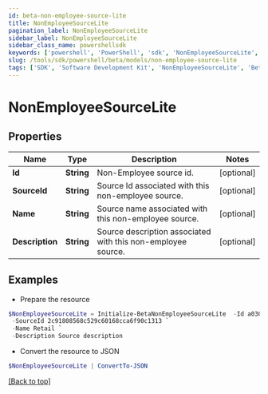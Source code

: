```yaml
---
id: beta-non-employee-source-lite
title: NonEmployeeSourceLite
pagination_label: NonEmployeeSourceLite
sidebar_label: NonEmployeeSourceLite
sidebar_class_name: powershellsdk
keywords: ['powershell', 'PowerShell', 'sdk', 'NonEmployeeSourceLite', 'BetaNonEmployeeSourceLite'] 
slug: /tools/sdk/powershell/beta/models/non-employee-source-lite
tags: ['SDK', 'Software Development Kit', 'NonEmployeeSourceLite', 'BetaNonEmployeeSourceLite']
---
```



# NonEmployeeSourceLite

## Properties

Name | Type | Description | Notes
------------ | ------------- | ------------- | -------------
**Id** | **String** | Non-Employee source id. | [optional] 
**SourceId** | **String** | Source Id associated with this non-employee source. | [optional] 
**Name** | **String** | Source name associated with this non-employee source. | [optional] 
**Description** | **String** | Source description associated with this non-employee source. | [optional] 

## Examples

- Prepare the resource
```powershell
$NonEmployeeSourceLite = Initialize-BetaNonEmployeeSourceLite  -Id a0303682-5e4a-44f7-bdc2-6ce6112549c1 `
 -SourceId 2c91808568c529c60168cca6f90c1313 `
 -Name Retail `
 -Description Source description
```

- Convert the resource to JSON
```powershell
$NonEmployeeSourceLite | ConvertTo-JSON
```


[[Back to top]](#) 

